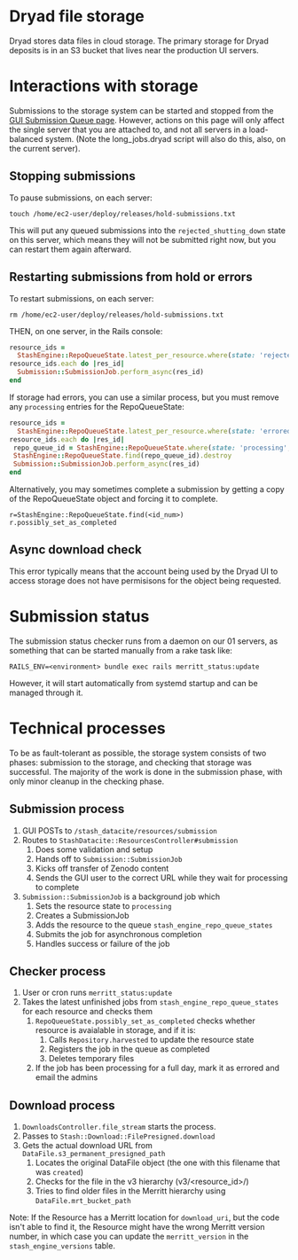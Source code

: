 Dryad file storage
=====================

Dryad stores data files in cloud storage. The primary
storage for Dryad deposits is in an S3 bucket that lives near the production UI servers.


Interactions with storage
===========================

Submissions to the storage system can be started and stopped from the
[GUI Submission Queue page](https://datadryad.org/submission_queue). However,
actions on this page will only affect the single server that you are
attached to, and not all servers in a load-balanced system. (Note
the long_jobs.dryad script will also do this,
also, on the current server). 


Stopping submissions
-----------------------------

To pause submissions, on each server:
```
touch /home/ec2-user/deploy/releases/hold-submissions.txt
```

This will put any queued submissions into the
`rejected_shutting_down` state on this server, which means they will
not be submitted right now, but you can restart them again afterward.


Restarting submissions from hold or errors
-------------------------------------------

To restart submissions, on each server:
```
rm /home/ec2-user/deploy/releases/hold-submissions.txt
```

THEN, on one server, in the Rails console:
```ruby
resource_ids =
  StashEngine::RepoQueueState.latest_per_resource.where(state: 'rejected_shutting_down').order(:updated_at).map(&:resource_id)
resource_ids.each do |res_id| 
  Submission::SubmissionJob.perform_async(res_id)
end
```

If storage had errors, you can use a similar process, but you must remove any `processing` entries for
the RepoQueueState:
```ruby
resource_ids =
  StashEngine::RepoQueueState.latest_per_resource.where(state: 'errored').order(:updated_at).map(&:resource_id)
resource_ids.each do |res_id|
 repo_queue_id = StashEngine::RepoQueueState.where(state: 'processing', resource_id: res_id).last.id
 StashEngine::RepoQueueState.find(repo_queue_id).destroy
 Submission::SubmissionJob.perform_async(res_id)
end
```

Alternatively, you may sometimes complete a submission by getting a copy of the RepoQueueState object and forcing it to complete.
```
r=StashEngine::RepoQueueState.find(<id_num>)
r.possibly_set_as_completed
```


Async download check
----------------------------

This error typically means that the account being used by the Dryad UI
to access storage does not have permisisons for the object being
requested.


Submission status
=================

The submission status checker runs from a daemon on our 01 servers, as something that
can be started manually from a rake task like:
```
RAILS_ENV=<environment> bundle exec rails merritt_status:update
```

However, it will start automatically from systemd startup and
can be managed through it.


Technical processes
===================

To be as fault-tolerant as possible, the storage system consists of two phases:
submission to the storage, and checking that storage was successful. The
majority of the work is done in the submission phase, with only minor cleanup in
the checking phase.


Submission process
------------------

1. GUI POSTs to `/stash_datacite/resources/submission`
2. Routes to `StashDatacite::ResourcesController#submission`
   1. Does some validation and setup
   2. Hands off to `Submission::SubmissionJob`
   3. Kicks off transfer of Zenodo content
   4. Sends the GUI user to the correct URL while they wait for processing to complete
3. `Submission::SubmissionJob` is a background job which
   1. Sets the resource state to `processing`
   2. Creates a SubmissionJob
   3. Adds the resource to the queue `stash_engine_repo_queue_states`
   4. Submits the job for asynchronous completion
   5. Handles success or failure of the job


Checker process
----------------

1. User or cron runs `merritt_status:update`
2. Takes the latest unfinished jobs from `stash_engine_repo_queue_states` for each resource and checks them
   1. `RepoQueueState.possibly_set_as_completed` checks whether resource is avaialable in storage, and if it is:
      1. Calls `Repository.harvested` to update the resource state
      2. Registers the job in the queue as completed
      3. Deletes temporary files
   2. If the job has been processing for a full day, mark it as errored and email the admins


Download process
----------------

1. `DownloadsController.file_stream` starts the process.
2. Passes to `Stash::Download::FilePresigned.download`
3. Gets the actual download URL from `DataFile.s3_permanent_presigned_path`
   1. Locates the original DataFile object (the one with this filename that was `created`)
   2. Checks for the file in the v3 hierarchy (v3/<resource_id>/<filename>)
   3. Tries to find older files in the Merritt hierarchy using `DataFile.mrt_bucket_path`

Note: If the Resource has a Merritt location for `download_uri`, but the code
isn't able to find it, the Resource might have the wrong Merritt version number,
in which case you can update the `merritt_version` in the `stash_engine_versions` table.

